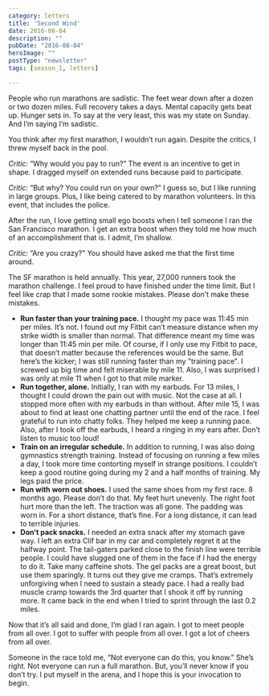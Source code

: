 ```yaml
---
category: letters
title: 'Second Wind'
date: 2016-08-04
description: ""
pubDate: "2016-08-04"
heroImage: ""
postType: "newsletter"
tags: [season_1, letters]

---
```




People who run marathons are sadistic. The feet wear down after a dozen or two dozen miles. Full recovery takes a days. Mental capacity gets beat up. Hunger sets in. To say at the very least, this was my state on Sunday. And I’m saying I’m sadistic.

You think after my first marathon, I wouldn’t run again. Despite the critics, I threw myself back in the pool.

*Critic:* “Why would you pay to run?”
The event is an incentive to get in shape. I dragged myself on extended runs because paid to participate.

*Critic:* “But why? You could run on your own?”
I guess so, but I like running in large groups. Plus, I like being catered to by marathon volunteers. In this event, that includes the police.

After the run, I love getting small ego boosts when I tell someone I ran the San Francisco marathon. I get an extra boost when they told me how much of an accomplishment that is. I admit, I’m shallow.

*Critic:* “Are you crazy?"
You should have asked me that the first time around.

The SF marathon is held annually. This year, 27,000 runners took the marathon challenge. I feel proud to have finished under the time limit. But I feel like crap that I made some rookie mistakes. Please don’t make these mistakes.

- **Run faster than your training pace.**
I thought my pace was 11:45 min per miles. It’s not. I found out my Fitbit can’t measure distance when my strike width is smaller than normal. That difference meant my time was longer than 11:45 min per mile. Of course, if I only use my Fitbit to pace, that doesn’t matter because the references would be the same. But here’s the kicker; I was still running faster than my "training pace". I screwed up big time and felt miserable by mile 11. Also, I was surprised I was only at mile 11 when I got to that mile marker.
- **Run together, alone.** Initially, I ran with my earbuds. For 13 miles, I thought I could drown the pain out with music. Not the case at all. I stopped more often with my earbuds in than without. After mile 15, I was about to find at least one chatting partner until the end of the race. I feel grateful to run into chatty folks. They helped me keep a running pace.  Also, after I took off the earbuds, I heard a ringing in my ears after. Don’t listen to music too loud!
- **Train on an irregular schedule.** In addition to running, I was also doing gymnastics strength training. Instead of focusing on running a few miles a day, I took more time contorting myself in strange positions. I couldn’t keep a good routine going during my 2 and a half months of training. My legs paid the price.
- **Run with worn out shoes.** I used the same shoes from my first race. 8 months ago. Please don’t do that. My feet hurt unevenly. The right foot hurt more than the left. The traction was all gone. The padding was worn in. For a short distance, that’s fine. For a long distance, it can lead to terrible injuries.
- **Don’t pack snacks.** I needed an extra snack after my stomach gave way. I left an extra Clif bar in my car and completely regret it at the halfway point. The tail-gaters parked close to the finish line were terrible people. I could have slugged one of them in the face if I had the energy to do it.
Take many caffeine shots. The gel packs are a great boost, but use them sparingly. It turns out they give me cramps. That’s extremely unforgiving when I need to sustain a steady pace. I had a really bad muscle cramp towards the 3rd quarter that I shook it off by running more. It came back in the end when I tried to sprint through the last 0.2 miles.

Now that it’s all said and done, I’m glad I ran again. I got to meet people from all over. I got to suffer with people from all over. I got a lot of cheers from all over.

Someone in the race told me, “Not everyone can do this, you know.” She’s right. Not everyone can run a full marathon. But, you’ll never know if you don’t try. I put myself in the arena, and I hope this is your invocation to begin.
